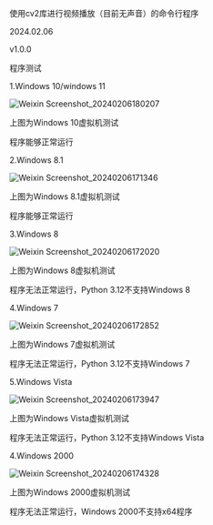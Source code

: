 使用cv2库进行视频播放（目前无声音）的命令行程序

2024.02.06

v1.0.0

程序测试

1.Windows 10/windows 11

![Weixin Screenshot_20240206180207](https://github.com/HomoiNuo/PythonCode/assets/158718078/1971fa0a-6354-407a-ad31-c82031ecf7cb)

上图为Windows 10虚拟机测试

程序能够正常运行

2.Windows 8.1

![Weixin Screenshot_20240206171346](https://github.com/HomoiNuo/CPPCode/assets/158718078/d2b59235-eacf-4bb4-bf7d-aadb2bb0fe46)

上图为Windows 8.1虚拟机测试

程序能够正常运行

3.Windows 8

![Weixin Screenshot_20240206172020](https://github.com/HomoiNuo/CPPCode/assets/158718078/b9895c1d-cde0-4798-8fbf-afcebad7051a)

上图为Windows 8虚拟机测试

程序无法正常运行，Python 3.12不支持Windows 8

4.Windows 7

![Weixin Screenshot_20240206172852](https://github.com/HomoiNuo/CPPCode/assets/158718078/8a7a28ac-8b87-4ee0-a5ac-0d270670b80b)

上图为Windows 7虚拟机测试

程序无法正常运行，Python 3.12不支持Windows 7

5.Windows Vista

![Weixin Screenshot_20240206173947](https://github.com/HomoiNuo/PythonCode/assets/158718078/e82fcd4a-f93c-4f26-be7d-7d34f50ef8ce)

上图为Windows Vista虚拟机测试

程序无法正常运行，Python 3.12不支持Windows Vista

4.Windows 2000

![Weixin Screenshot_20240206174328](https://github.com/HomoiNuo/PythonCode/assets/158718078/5590ae68-08db-47c9-b134-88b7c2256940)

上图为Windows 2000虚拟机测试

程序无法正常运行，Windows 2000不支持x64程序
